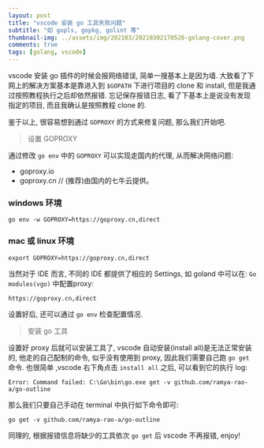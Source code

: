 ```yaml
---
layout: post
title: "vscode 安装 go 工具失败问题"
subtitle: "如 gopls, gopkg, golint 等"
thumbnail-img: ../assets/img/202103/20210302170520-golang-cover.png
comments: true
tags: [golang, vscode]
---
```


vscode 安装 go 插件的时候会报网络错误, 简单一搜基本上是因为墙. 大致看了下网上的解决方案基本是靠进入到 `$GOPATH` 下进行项目的 clone 和 install, 但是我通过按照教程执行之后却依然报错. 忘记保存报错日志, 看了下基本上是说没有发现指定的项目, 而且我确认是按照教程 clone 的.

鉴于以上, 很容易想到通过 `GOPROXY` 的方式来修复问题, 那么我们开始吧. 

> 设置 GOPROXY

通过修改 `go env` 中的 `GOPROXY` 可以实现走国内的代理, 从而解决网络问题: 
* goproxy.io
* goproxy.cn // (推荐)由国内的七牛云提供。

### windows 环境

```
go env -w GOPROXY=https://goproxy.cn,direct
```

### mac 或 linux 环境

```
export GOPROXY=https://goproxy.cn,direct
```

当然对于 IDE 而言, 不同的 IDE 都提供了相应的 Settings, 如 goland 中可以在: `Go modules(vgo)` 中配置proxy:
```
https://goproxy.cn,direct
```
设置好后, 还可以通过 `go env` 检查配置情况.


> 安装 go 工具

设置好 proxy 后就可以安装工具了, vscode 自动安装(install all)是无法正常安装的, 他走的自己配制的命令, 似乎没有使用到 proxy, 因此我们需要自己跑 `go get` 命令. 也很简单 ,vscode 右下角点击 `install all` 之后, 可以看到它的执行 log:
```
Error: Command failed: C:\Go\bin\go.exe get -v github.com/ramya-rao-a/go-outline
```
那么我们只要自己手动在 terminal 中执行如下命令即可:
```
go get -v github.com/ramya-rao-a/go-outline 
```

同理的, 根据报错信息将缺少的工具依次 `go get` 后 vscode 不再报错, enjoy!

